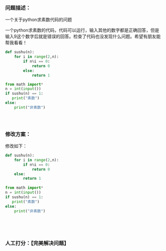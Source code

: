### 问题描述：
<p>一个关于python求素数代码的问题</p>
一个python求素数的代码，代码可以运行，输入其他的数字都是正确回答，但是输入9这个数字后就是错误的回答。检查了代码也没发现什么问题。希望有朋友能帮我看看！

```python
def sushu(n):
    for i in range(2,n):
        if n%i == 0:
            return 0
        else:
            return 1

from math import*
n = int(input())
if sushu(n) == 1:
   print("素数")
else:
    print("非素数")





```
 
### 修改方案：
修改如下：

```python
def sushu(n):
    for i in range(2,n):
        if n%i == 0:
            return 0
    else:
        return 1
 
from math import*
n = int(input())
if sushu(n) == 1:
   print("素数")
else:
    print("非素数")
 
 
 
 


```

### 人工打分：【完美解决问题】
